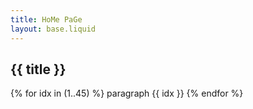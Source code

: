 ```yaml
---
title: HoMe PaGe
layout: base.liquid
---
```


## {{ title }}

{% for idx in (1..45) %}
paragraph {{ idx }}
{% endfor %}
